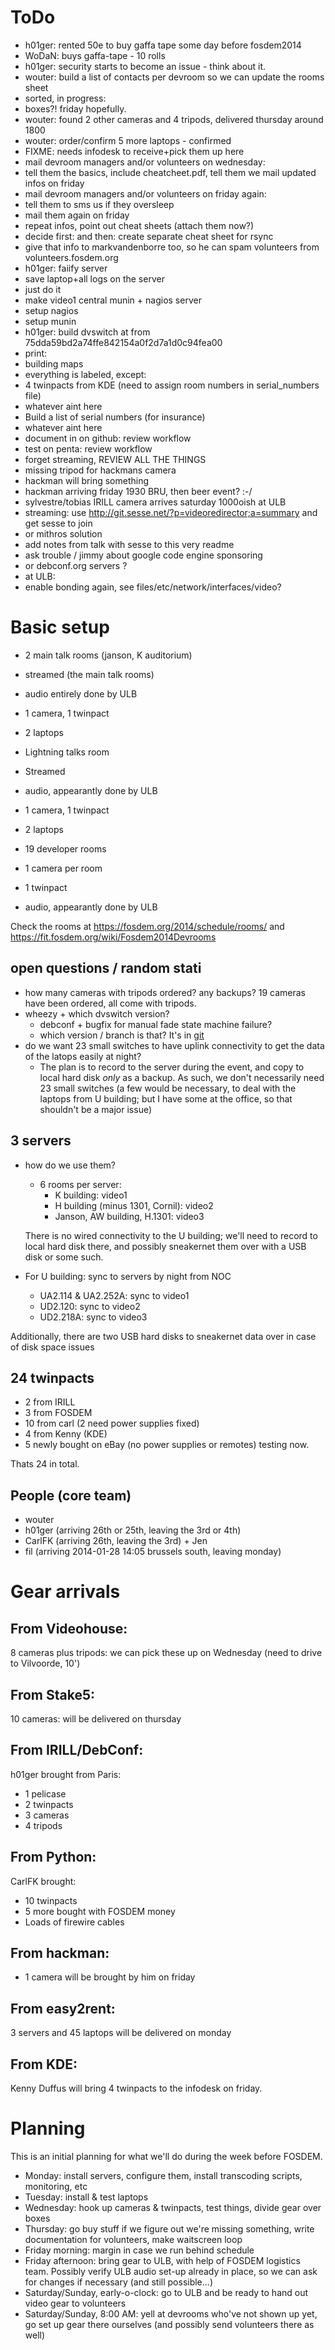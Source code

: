 
ToDo
====
* h01ger: rented 50e to buy gaffa tape some day before fosdem2014
* WoDaN: buys gaffa-tape - 10 rolls
* h01ger: security starts to become an issue - think about it. 
* wouter: build a list of contacts per devroom so we can update the rooms sheet
* sorted, in progress:
 * boxes?! friday hopefully.
 * wouter: found 2 other cameras and 4 tripods, delivered thursday around 1800
 * wouter: order/confirm 5 more laptops - confirmed
  * FIXME: needs infodesk to receive+pick them up here
* mail devroom managers and/or volunteers on wednesday:
 * tell them the basics, include cheatcheet.pdf, tell them we mail updated infos on friday
* mail devroom managers and/or volunteers on friday again:
 * tell them to sms us if they oversleep
 * mail them again on friday
 * repeat infos, point out cheat sheets (attach them now?)
 * decide first: and then: create separate cheat sheet for rsync
 * give that info to markvandenborre too, so he can spam volunteers from volunteers.fosdem.org
* h01ger: faiify server
 * save laptop+all logs on the server
  * just do it
 * make video1 central munin + nagios server
  * setup nagios
  * setup munin
* h01ger: build dvswitch at from 75dda59bd2a74ffe842154a0f2d7a1d0c94fea00
* print: 
 * building maps
* everything is labeled, except: 
 * 4 twinpacts from KDE (need to assign room numbers in serial_numbers file) 
 * whatever aint here
* Build a list of serial numbers (for insurance)
 * whatever aint here
* document in on github: review workflow
* test on penta: review workflow
 * forget streaming, REVIEW ALL THE THINGS
* missing tripod for hackmans camera
 * hackman will bring something
* hackman arriving friday 1930 BRU, then beer event? :-/
* sylvestre/tobias IRILL camera arrives saturday 1000oish at ULB
* streaming: use http://git.sesse.net/?p=videoredirector;a=summary and get sesse to join
 * or mithros solution
 * add notes from talk with sesse to this very readme
 * ask trouble / jimmy about google code engine sponsoring
  * or debconf.org servers ?
* at ULB:
 * enable bonding again, see files/etc/network/interfaces/video?

Basic setup
====

* 2 main talk rooms (janson, K auditorium)
 *  streamed (the main talk rooms)
 *  audio entirely done by ULB
 *  1 camera, 1 twinpact
 *  2 laptops

* Lightning talks room
 * Streamed
 * audio, appearantly done by ULB
 * 1 camera, 1 twinpact
 * 2 laptops

* 19 developer rooms
 * 1 camera per room 
 * 1 twinpact
 * audio, appearantly done by ULB

Check the rooms at https://fosdem.org/2014/schedule/rooms/ 
and https://fit.fosdem.org/wiki/Fosdem2014Devrooms 

open questions / random stati
----
* how many cameras with tripods ordered? any backups?
  19 cameras have been ordered, all come with tripods.
* wheezy + which dvswitch version?
  - debconf + bugfix for manual fade state machine failure? 
  - which version / branch is that?
    It's in [git](http://anonscm.debian.org/gitweb/?p=dvswitch/dvswitch.git;a=commit;h=75dda59bd2a74ffe842154a0f2d7a1d0c94fea00)
* do we want 23 small switches to have uplink connectivity to get the data of the latops easily at night?
  - The plan is to record to the server during the event, and copy to
    local hard disk _only_ as a backup. As such, we don't necessarily
    need 23 small switches (a few would be necessary, to deal with the
    laptops from U building; but I have some at the office, so that
    shouldn't be a major issue)


3 servers
----
* how do we use them?
  - 6 rooms per server:
    - K building: video1
    - H building (minus 1301, Cornil): video2
    - Janson, AW building, H.1301: video3
 
  There is no wired connectivity to the U building; we'll need to record
  to local hard disk there, and possibly sneakernet them over with a USB
  disk or some such.

* For U building: sync to servers by night from NOC
  - UA2.114 & UA2.252A: sync to video1
  - UD2.120: sync to video2
  - UD2.218A: sync to video3

Additionally, there are two USB hard disks to sneakernet data over in case of
disk space issues

24 twinpacts
----
* 2 from IRILL
* 3 from FOSDEM
* 10 from carl (2 need power supplies fixed)
* 4 from Kenny (KDE)
* 5 newly bought on eBay (no power supplies or remotes) testing now.

Thats 24 in total.

People (core team)
----
* wouter
* h01ger (arriving 26th or 25th, leaving the 3rd or 4th)
* CarlFK (arriving 26th, leaving the 3rd) + Jen
* fil (arriving 2014-01-28 14:05 brussels south, leaving monday)

Gear arrivals
=============

From Videohouse:
----------------
8 cameras plus tripods: we can pick these up on Wednesday (need to drive to
Vilvoorde, 10')

From Stake5:
------------
10 cameras: will be delivered on thursday


From IRILL/DebConf:
-------------------
h01ger brought from Paris:

- 1 pelicase
- 2 twinpacts
- 3 cameras
- 4 tripods

From Python:
------------
CarlFK brought:

- 10 twinpacts
- 5 more bought with FOSDEM money
- Loads of firewire cables

From hackman:
---------
- 1 camera will be brought by him on friday

From easy2rent:
---------------
3 servers and 45 laptops will be delivered on monday

From KDE:
---------
Kenny Duffus will bring 4 twinpacts to the infodesk on friday.

Planning
========

This is an initial planning for what we'll do during the week before FOSDEM.

- Monday: install servers, configure them, install transcoding scripts,
  monitoring, etc
- Tuesday: install & test laptops
- Wednesday: hook up cameras & twinpacts, test things, divide gear over boxes
- Thursday: go buy stuff if we figure out we're missing something, write
  documentation for volunteers, make waitscreen loop
- Friday morning: margin in case we run behind schedule
- Friday afternoon: bring gear to ULB, with help of FOSDEM logistics
  team. Possibly verify ULB audio set-up already in place, so we can ask
  for changes if necessary (and still possible...)
- Saturday/Sunday, early-o-clock: go to ULB and be ready to hand out video gear
  to volunteers
- Saturday/Sunday, 8:00 AM: yell at devrooms who've not shown up yet, go set up
  gear there ourselves (and possibly send volunteers there as well)
